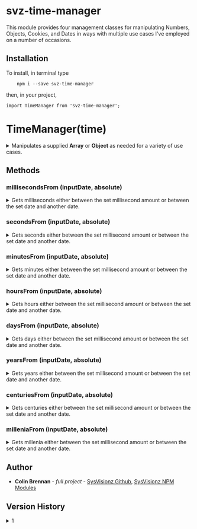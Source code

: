 # svz-time-manager

This module provides four management classes for manipulating Numbers, Objects, Cookies, and Dates in ways with multiple use cases I've employed on a number of occasions.

## Installation
To install, in terminal type

```
	npm i --save svz-time-manager
```

then, in your project,

```
import TimeManager from 'svz-time-manager';
```  


# TimeManager(time)
<details><summary>Manipulates a supplied <strong>Array</strong> or <strong>Object</strong> as needed for a variety of use cases.</summary>
<p>

___

## Class Variables
* **time**  
**Type: Date**||**Number**  
When this is set to a **Date**, that date is used for the purposes of the functions. When this is set to a **Number**, it instead uses that quantity of milliseconds as the basis for the methods.

* **type**  
**Read Only**  
Returns **date** if **time** is set to a **Date**, and returns 'ms' if it is set to a **Number** of milliseconds. Each return has a different behavior depending on which type is being used, as is clarified in the description of each **class** variable below.

* **fromToday**  
**Read Only**  
Returns the date an amount of time into the future from the current moment.

* **milliseconds**  
**Read Only**  
**ms:** Returns the total number of milliseconds in the time period given.  
**date:** Returns the number of milliseconds from the last second in the **Date** given.

* **seconds**  
**Read Only**  
**ms:** Returns the total number of seconds in the time period given.  
**date:** Returns the total number of seconds from the beginning of the last minute in the **Date** given.

* **minutes**  
**Read Only**  
**ms:** Returns the total number of minutes in the time period given.  
**date:** Returns the total number of minutes from the beginning of the last hour in the **Date** given.

* **hours**  
**Read Only**  
**ms:** Returns the total number of hours in the time period given.  
**date:** Returns the total number of hours from the beginning of the last day in the **Date** given.

* **days**  
**Read Only**  
**ms:** Returns the total number of days in the time period given.  
**date:** Returns the total number of days from the beginning of the last month in the **Date** given.

* **weekday**  
**Read Only**  
**ms:** Returns the full name of the weekday that the time period given would fall on, starting from 0 at 00:00 Sunday.
**date:** Returns the full name of the weekday of the **Date** given.

* **millisecond**  
**ms:** sets or returns the total time in milliseconds.  
**date:** sets or returns the total milliseconds from the last second in the **Date** given.

* **second**  
**ms:** sets or returns the total time in seconds.  
**date:** sets or returns the total seconds from the last minute in the **Date** given.

* **minute**  
**ms:** sets or returns the total time in **mm:ss** format.  
**date:** sets or returns the total time in **mm:ss** from the last minute in the **Date** given.

* **hour**  
**ms:** sets or returns the total time in **mm:ss** format.  
**date:** sets or returns the total time in **mm:ss** from the last minute in the **Date** given.

* **day**  
**ms:** sets or returns the total time in **mm:ss** format.  
**date:** sets or returns the total time in **mm:ss** from the last minute in the **Date** given.
___

</p>
</details>

## Methods

### millisecondsFrom (inputDate, absolute)
<details><summary>Gets milliseconds either between the set millisecond amount or between the set date and another date.</summary>

* **inputDate**  
**Type:** **Date**||**Number**  
**Note:** **Date** objects cannot be used for this function when **this.type** is 'ms'  
This is the date that is being tested. If it is after **this.day**, the value returned is positive, and if it is before **this.time** and **absolute** is not **true**, the value returned is negative.

* **absolute**  
**Type:** **Boolean**  
If set to **true**, the value returned is a positive number, regardless of whether it is before or after the time given.</details>

### secondsFrom (inputDate, absolute)
<details><summary>Gets seconds either between the set millisecond amount or between the set date and another date.</summary>

* **inputDate**  
**Type:** **Date**||**Number**  
**Note:** **Date** objects cannot be used for this function when **this.type** is 'ms'  
This is the date that is being tested. If it is after **this.day**, the value returned is positive, and if it is before **this.time** and **absolute** is not **true**, the value returned is negative.

* **absolute**  
**Type:** **Boolean**  
If set to **true**, the value returned is a positive number, regardless of whether it is before or after the time given.</details>

### minutesFrom (inputDate, absolute)
<details><summary>Gets minutes either between the set millisecond amount or between the set date and another date.</summary>

* **inputDate**  
**Type:** **Date**||**Number**  
**Note:** **Date** objects cannot be used for this function when **this.type** is 'ms'  
This is the date that is being tested. If it is after **this.day**, the value returned is positive, and if it is before **this.time** and **absolute** is not **true**, the value returned is negative.

* **absolute**  
**Type:** **Boolean**  
If set to **true**, the value returned is a positive number, regardless of whether it is before or after the time given.</details>

### hoursFrom (inputDate, absolute)
<details><summary>Gets hours either between the set millisecond amount or between the set date and another date.</summary>

* **inputDate**  
**Type:** **Date**||**Number**  
**Note:** **Date** objects cannot be used for this function when **this.type** is 'ms'  
This is the date that is being tested. If it is after **this.day**, the value returned is positive, and if it is before **this.time** and **absolute** is not **true**, the value returned is negative.

* **absolute**  
**Type:** **Boolean**  
If set to **true**, the value returned is a positive number, regardless of whether it is before or after the time given.</details>

### daysFrom (inputDate, absolute)
<details><summary>Gets days either between the set millisecond amount or between the set date and another date.</summary>

* **inputDate**  
**Type:** **Date**||**Number**  
**Note:** **Date** objects cannot be used for this function when **this.type** is 'ms'  
This is the date that is being tested. If it is after **this.day**, the value returned is positive, and if it is before **this.time** and **absolute** is not **true**, the value returned is negative.

* **absolute**  
**Type:** **Boolean**  
If set to **true**, the value returned is a positive number, regardless of whether it is before or after the time given.</details>

### yearsFrom (inputDate, absolute)
<details><summary>Gets years either between the set millisecond amount or between the set date and another date.</summary>

* **inputDate**  
**Type:** **Date**||**Number**  
**Note:** **Date** objects cannot be used for this function when **this.type** is 'ms'  
This is the date that is being tested. If it is after **this.day**, the value returned is positive, and if it is before **this.time** and **absolute** is not **true**, the value returned is negative.

* **absolute**  
**Type:** **Boolean**  
If set to **true**, the value returned is a positive number, regardless of whether it is before or after the time given.</details>

### centuriesFrom (inputDate, absolute)
<details><summary>Gets centuries either between the set millisecond amount or between the set date and another date.</summary>

* **inputDate**  
**Type:** **Date**||**Number**  
**Note:** **Date** objects cannot be used for this function when **this.type** is 'ms'  
This is the date that is being tested. If it is after **this.day**, the value returned is positive, and if it is before **this.time** and **absolute** is not **true**, the value returned is negative.

* **absolute**  
**Type:** **Boolean**  
If set to **true**, the value returned is a positive number, regardless of whether it is before or after the time given.</details>

### milleniaFrom (inputDate, absolute)
<details><summary>Gets millenia either between the set millisecond amount or between the set date and another date.</summary>

* **inputDate**  
**Type:** **Date**||**Number**  
**Note:** **Date** objects cannot be used for this function when **this.type** is 'ms'  
This is the date that is being tested. If it is after **this.day**, the value returned is positive, and if it is before **this.time** and **absolute** is not **true**, the value returned is negative.

* **absolute**  
**Type:** **Boolean**  
If set to **true**, the value returned is a positive number, regardless of whether it is before or after the time given.</details>

## Author

* **Colin Brennan** - *full project* - [SysVisionz Github](https://github.com/SysVisionz), [SysVisionz NPM Modules](https://www.npmjs.com/~sysvisionz)

## Version History
<details><summary>1</summary>

1.0.0 -  Initial Release.
</details>